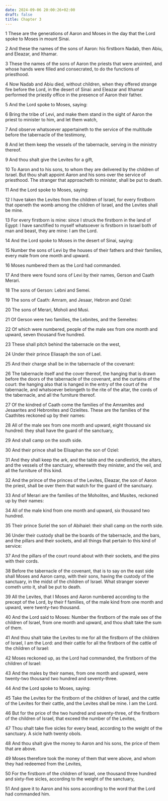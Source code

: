 ```yaml
---
date: 2024-09-06 20:00:26+02:00
draft: false
title: Chapter 3
---
```




1 These are the generations of Aaron and Moses in the day that the Lord spoke to Moses in mount Sinai.

2 And these the names of the sons of Aaron: his firstborn Nadab, then Abiu, and Eleazar, and Ithamar.

3 These the names of the sons of Aaron the priests that were anointed, and whose hands were filled and consecrated, to do the functions of priesthood.

4 Now Nadab and Abiu died, without children, when they offered strange fire before the Lord, in the desert of Sinai: and Eleazar and Ithamar performed the priestly office in the presence of Aaron their father.

5 And the Lord spoke to Moses, saying:

6 Bring the tribe of Levi, and make them stand in the sight of Aaron the priest to minister to him, and let them watch,

7 And observe whatsoever appertaineth to the service of the multitude before the tabernacle of the testimony,

8 And let them keep the vessels of the tabernacle, serving in the ministry thereof.

9 And thou shalt give the Levites for a gift,

10 To Aaron and to his sons, to whom they are delivered by the children of Israel. But thou shalt appoint Aaron and his sons over the service of priesthood. The stranger that approacheth to minister, shall be put to death.

11 And the Lord spoke to Moses, saying:

12 I have taken the Levites from the children of Israel, for every firstborn that openeth the womb among the children of Israel, and the Levites shall be mine.

13 For every firstborn is mine: since I struck the firstborn in the land of Egypt: I have sanctified to myself whatsoever is firstborn in Israel both of man and beast, they are mine: I am the Lord.

14 And the Lord spoke to Moses in the desert of Sinai, saying:

15 Number the sons of Levi by the houses of their fathers and their families, every male from one month and upward.

16 Moses numbered them as the Lord had commanded.

17 And there were found sons of Levi by their names, Gerson and Caath Merari.

18 The sons of Gerson: Lebni and Semei.

19 The sons of Caath: Amram, and Jesaar, Hebron and Oziel:

20 The sons of Merari, Moholi and Musi.

21 Of Gerson were two families, the Lebnites, and the Semeites:

22 Of which were numbered, people of the male sex from one month and upward, seven thousand five hundred.

23 These shall pitch behind the tabernacle on the west,

24 Under their prince Eliasaph the son of Lael.

25 And their charge shall be in the tabernacle of the covenant:

26 The tabernacle itself and the cover thereof, the hanging that is drawn before the doors of the tabernacle of the covenant, and the curtains of the court: the hanging also that is hanged in the entry of the court of the tabernacle, and whatsoever belongeth to the rite of the altar, the cords of the tabernacle, and all the furniture thereof.

27 Of the kindred of Caath come the families of the Amramites and Jesaarites and Hebronites and Ozielites. These are the families of the Caathites reckoned up by their names:

28 All of the male sex from one month and upward, eight thousand six hundred: they shall have the guard of the sanctuary,

29 And shall camp on the south side.

30 And their prince shall be Elisaphan the son of Oziel:

31 And they shall keep the ark, and the table and the candlestick, the altars, and the vessels of the sanctuary, wherewith they minister, and the veil, and all the furniture of this kind.

32 And the prince of the princes of the Levites, Eleazar, the son of Aaron the priest, shall be over them that watch for the guard of the sanctuary.

33 And of Merari are the families of the Moholites, and Musites, reckoned up by their names:

34 All of the male kind from one month and upward, six thousand two hundred.

35 Their prince Suriel the son of Abihaiel: their shall camp on the north side.

36 Under their custody shall be the boards of the tabernacle, and the bars, and the pillars and their sockets, and all things that pertain to this kind of service:

37 And the pillars of the court round about with their sockets, and the pins with their cords.

38 Before the tabernacle of the covenant, that is to say on the east side shall Moses and Aaron camp, with their sons, having the custody of the sanctuary, in the midst of the children of Israel. What stranger soever cometh unto it, shall be put to death.

39 All the Levites, that I Moses and Aaron numbered according to the precept of the Lord, by their f families, of the male kind from one month and upward, were twenty-two thousand.

40 And the Lord said to Moses: Number the firstborn of the male sex of the children of Israel, from one month and upward, and thou shalt take the sum of them.

41 And thou shalt take the Levites to me for all the firstborn of the children of Israel, I am the Lord: and their cattle for all the firstborn of the cattle of the children of Israel:

42 Moses reckoned up, as the Lord had commanded, the firstborn of the children of Israel:

43 And the males by their names, from one month and upward, were twenty-two thousand two hundred and seventy-three.

44 And the Lord spoke to Moses, saying:

45 Take the Levites for the firstborn of the children of Israel, and the cattle of the Levites for their cattle, and the Levites shall be mine. I am the Lord.

46 But for the price of the two hundred and seventy-three, of the firstborn of the children of Israel, that exceed the number of the Levites,

47 Thou shalt take five sicles for every bead, according to the weight of the sanctuary. A sicle hath twenty obols.

48 And thou shalt give the money to Aaron and his sons, the price of them that are above.

49 Moses therefore took the money of them that were above, and whom they had redeemed from the Levites,

50 For the firstborn of the children of Israel, one thousand three hundred and sixty-five sicles, according to the weight of the sanctuary,

51 And gave it to Aaron and his sons according to the word that the Lord had commanded him.

